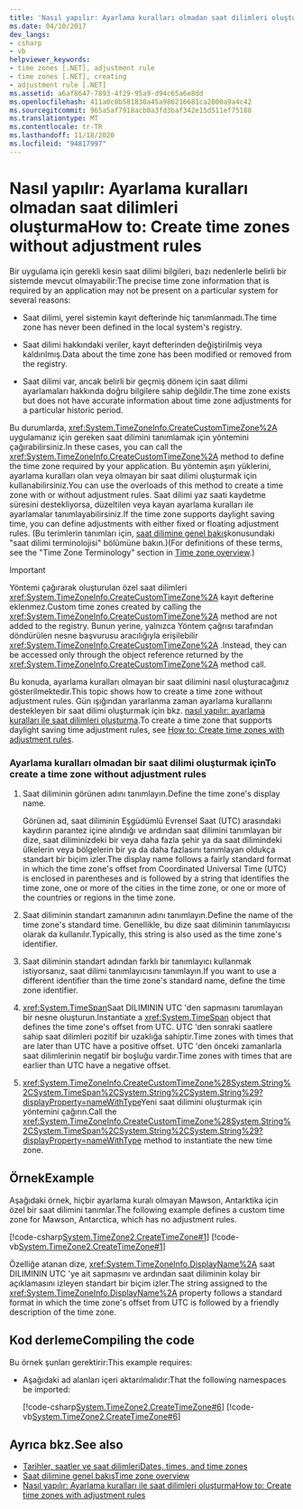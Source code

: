 ```yaml
---
title: 'Nasıl yapılır: Ayarlama kuralları olmadan saat dilimleri oluşturma'
ms.date: 04/10/2017
dev_langs:
- csharp
- vb
helpviewer_keywords:
- time zones [.NET], adjustment rule
- time zones [.NET], creating
- adjustment rule [.NET]
ms.assetid: a6af8647-7893-4f29-95a9-d94c65a6e8dd
ms.openlocfilehash: 411a0c0b581830a45a986216681ca2800a9a4c42
ms.sourcegitcommit: 965a5af7918acb0a3fd3baf342e15d511ef75188
ms.translationtype: MT
ms.contentlocale: tr-TR
ms.lasthandoff: 11/18/2020
ms.locfileid: "94817997"
---
```

# <a name="how-to-create-time-zones-without-adjustment-rules"></a><span data-ttu-id="e92b6-102">Nasıl yapılır: Ayarlama kuralları olmadan saat dilimleri oluşturma</span><span class="sxs-lookup"><span data-stu-id="e92b6-102">How to: Create time zones without adjustment rules</span></span>

<span data-ttu-id="e92b6-103">Bir uygulama için gerekli kesin saat dilimi bilgileri, bazı nedenlerle belirli bir sistemde mevcut olmayabilir:</span><span class="sxs-lookup"><span data-stu-id="e92b6-103">The precise time zone information that is required by an application may not be present on a particular system for several reasons:</span></span>

- <span data-ttu-id="e92b6-104">Saat dilimi, yerel sistemin kayıt defterinde hiç tanımlanmadı.</span><span class="sxs-lookup"><span data-stu-id="e92b6-104">The time zone has never been defined in the local system's registry.</span></span>

- <span data-ttu-id="e92b6-105">Saat dilimi hakkındaki veriler, kayıt defterinden değiştirilmiş veya kaldırılmış.</span><span class="sxs-lookup"><span data-stu-id="e92b6-105">Data about the time zone has been modified or removed from the registry.</span></span>

- <span data-ttu-id="e92b6-106">Saat dilimi var, ancak belirli bir geçmiş dönem için saat dilimi ayarlamaları hakkında doğru bilgilere sahip değildir.</span><span class="sxs-lookup"><span data-stu-id="e92b6-106">The time zone exists but does not have accurate information about time zone adjustments for a particular historic period.</span></span>

<span data-ttu-id="e92b6-107">Bu durumlarda, <xref:System.TimeZoneInfo.CreateCustomTimeZone%2A> uygulamanız için gereken saat dilimini tanımlamak için yöntemini çağırabilirsiniz.</span><span class="sxs-lookup"><span data-stu-id="e92b6-107">In these cases, you can call the <xref:System.TimeZoneInfo.CreateCustomTimeZone%2A> method to define the time zone required by your application.</span></span> <span data-ttu-id="e92b6-108">Bu yöntemin aşırı yüklerini, ayarlama kuralları olan veya olmayan bir saat dilimi oluşturmak için kullanabilirsiniz.</span><span class="sxs-lookup"><span data-stu-id="e92b6-108">You can use the overloads of this method to create a time zone with or without adjustment rules.</span></span> <span data-ttu-id="e92b6-109">Saat dilimi yaz saati kaydetme süresini destekliyorsa, düzeltilen veya kayan ayarlama kuralları ile ayarlamalar tanımlayabilirsiniz.</span><span class="sxs-lookup"><span data-stu-id="e92b6-109">If the time zone supports daylight saving time, you can define adjustments with either fixed or floating adjustment rules.</span></span> <span data-ttu-id="e92b6-110">(Bu terimlerin tanımları için, [saat dilimine genel bakış](time-zone-overview.md)konusundaki "saat dilimi terminolojisi" bölümüne bakın.)</span><span class="sxs-lookup"><span data-stu-id="e92b6-110">(For definitions of these terms, see the "Time Zone Terminology" section in [Time zone overview](time-zone-overview.md).)</span></span>

> [!IMPORTANT]
> <span data-ttu-id="e92b6-111">Yöntemi çağırarak oluşturulan özel saat dilimleri <xref:System.TimeZoneInfo.CreateCustomTimeZone%2A> kayıt defterine eklenmez.</span><span class="sxs-lookup"><span data-stu-id="e92b6-111">Custom time zones created by calling the <xref:System.TimeZoneInfo.CreateCustomTimeZone%2A> method are not added to the registry.</span></span> <span data-ttu-id="e92b6-112">Bunun yerine, yalnızca Yöntem çağrısı tarafından döndürülen nesne başvurusu aracılığıyla erişilebilir <xref:System.TimeZoneInfo.CreateCustomTimeZone%2A> .</span><span class="sxs-lookup"><span data-stu-id="e92b6-112">Instead, they can be accessed only through the object reference returned by the <xref:System.TimeZoneInfo.CreateCustomTimeZone%2A> method call.</span></span>

<span data-ttu-id="e92b6-113">Bu konuda, ayarlama kuralları olmayan bir saat dilimini nasıl oluşturacağınız gösterilmektedir.</span><span class="sxs-lookup"><span data-stu-id="e92b6-113">This topic shows how to create a time zone without adjustment rules.</span></span> <span data-ttu-id="e92b6-114">Gün ışığından yararlanma zaman ayarlama kurallarını destekleyen bir saat dilimi oluşturmak için bkz. [nasıl yapılır: ayarlama kuralları ile saat dilimleri oluşturma](create-time-zones-with-adjustment-rules.md).</span><span class="sxs-lookup"><span data-stu-id="e92b6-114">To create a time zone that supports daylight saving time adjustment rules, see [How to: Create time zones with adjustment rules](create-time-zones-with-adjustment-rules.md).</span></span>

### <a name="to-create-a-time-zone-without-adjustment-rules"></a><span data-ttu-id="e92b6-115">Ayarlama kuralları olmadan bir saat dilimi oluşturmak için</span><span class="sxs-lookup"><span data-stu-id="e92b6-115">To create a time zone without adjustment rules</span></span>

1. <span data-ttu-id="e92b6-116">Saat diliminin görünen adını tanımlayın.</span><span class="sxs-lookup"><span data-stu-id="e92b6-116">Define the time zone's display name.</span></span>

   <span data-ttu-id="e92b6-117">Görünen ad, saat diliminin Eşgüdümlü Evrensel Saat (UTC) arasındaki kaydırın parantez içine alındığı ve ardından saat dilimini tanımlayan bir dize, saat diliminizdeki bir veya daha fazla şehir ya da saat dilimindeki ülkelerin veya bölgelerin bir ya da daha fazlasını tanımlayan oldukça standart bir biçim izler.</span><span class="sxs-lookup"><span data-stu-id="e92b6-117">The display name follows a fairly standard format in which the time zone's offset from Coordinated Universal Time (UTC) is enclosed in parentheses and is followed by a string that identifies the time zone, one or more of the cities in the time zone, or one or more of the countries or regions in the time zone.</span></span>

2. <span data-ttu-id="e92b6-118">Saat diliminin standart zamanının adını tanımlayın.</span><span class="sxs-lookup"><span data-stu-id="e92b6-118">Define the name of the time zone's standard time.</span></span> <span data-ttu-id="e92b6-119">Genellikle, bu dize saat diliminin tanımlayıcısı olarak da kullanılır.</span><span class="sxs-lookup"><span data-stu-id="e92b6-119">Typically, this string is also used as the time zone's identifier.</span></span>

3. <span data-ttu-id="e92b6-120">Saat diliminin standart adından farklı bir tanımlayıcı kullanmak istiyorsanız, saat dilimi tanımlayıcısını tanımlayın.</span><span class="sxs-lookup"><span data-stu-id="e92b6-120">If you want to use a different identifier than the time zone's standard name, define the time zone identifier.</span></span>

4. <span data-ttu-id="e92b6-121"><xref:System.TimeSpan>Saat DILIMININ UTC 'den sapmasını tanımlayan bir nesne oluşturun.</span><span class="sxs-lookup"><span data-stu-id="e92b6-121">Instantiate a <xref:System.TimeSpan> object that defines the time zone's offset from UTC.</span></span> <span data-ttu-id="e92b6-122">UTC 'den sonraki saatlere sahip saat dilimleri pozitif bir uzaklığa sahiptir.</span><span class="sxs-lookup"><span data-stu-id="e92b6-122">Time zones with times that are later than UTC have a positive offset.</span></span> <span data-ttu-id="e92b6-123">UTC 'den önceki zamanlarla saat dilimlerinin negatif bir boşluğu vardır.</span><span class="sxs-lookup"><span data-stu-id="e92b6-123">Time zones with times that are earlier than UTC have a negative offset.</span></span>

5. <span data-ttu-id="e92b6-124"><xref:System.TimeZoneInfo.CreateCustomTimeZone%28System.String%2CSystem.TimeSpan%2CSystem.String%2CSystem.String%29?displayProperty=nameWithType>Yeni saat dilimini oluşturmak için yöntemini çağırın.</span><span class="sxs-lookup"><span data-stu-id="e92b6-124">Call the <xref:System.TimeZoneInfo.CreateCustomTimeZone%28System.String%2CSystem.TimeSpan%2CSystem.String%2CSystem.String%29?displayProperty=nameWithType> method to instantiate the new time zone.</span></span>

## <a name="example"></a><span data-ttu-id="e92b6-125">Örnek</span><span class="sxs-lookup"><span data-stu-id="e92b6-125">Example</span></span>

<span data-ttu-id="e92b6-126">Aşağıdaki örnek, hiçbir ayarlama kuralı olmayan Mawson, Antarktika için özel bir saat dilimini tanımlar.</span><span class="sxs-lookup"><span data-stu-id="e92b6-126">The following example defines a custom time zone for Mawson, Antarctica, which has no adjustment rules.</span></span>

[!code-csharp[System.TimeZone2.CreateTimeZone#1](../../../samples/snippets/csharp/VS_Snippets_CLR_System/system.TimeZone2.CreateTimeZone/cs/System.TimeZone2.CreateTimeZone.cs#1)]
[!code-vb[System.TimeZone2.CreateTimeZone#1](../../../samples/snippets/visualbasic/VS_Snippets_CLR_System/system.TimeZone2.CreateTimeZone/vb/System.TimeZone2.CreateTimeZone.vb#1)]

<span data-ttu-id="e92b6-127">Özelliğe atanan dize, <xref:System.TimeZoneInfo.DisplayName%2A> saat DILIMININ UTC 'ye ait sapmasını ve ardından saat diliminin kolay bir açıklamasını izleyen standart bir biçim izler.</span><span class="sxs-lookup"><span data-stu-id="e92b6-127">The string assigned to the <xref:System.TimeZoneInfo.DisplayName%2A> property follows a standard format in which the time zone's offset from UTC is followed by a friendly description of the time zone.</span></span>

## <a name="compiling-the-code"></a><span data-ttu-id="e92b6-128">Kod derleme</span><span class="sxs-lookup"><span data-stu-id="e92b6-128">Compiling the code</span></span>

<span data-ttu-id="e92b6-129">Bu örnek şunları gerektirir:</span><span class="sxs-lookup"><span data-stu-id="e92b6-129">This example requires:</span></span>

- <span data-ttu-id="e92b6-130">Aşağıdaki ad alanları içeri aktarılmalıdır:</span><span class="sxs-lookup"><span data-stu-id="e92b6-130">That the following namespaces be imported:</span></span>

  [!code-csharp[System.TimeZone2.CreateTimeZone#6](../../../samples/snippets/csharp/VS_Snippets_CLR_System/system.TimeZone2.CreateTimeZone/cs/System.TimeZone2.CreateTimeZone.cs#6)]
  [!code-vb[System.TimeZone2.CreateTimeZone#6](../../../samples/snippets/visualbasic/VS_Snippets_CLR_System/system.TimeZone2.CreateTimeZone/vb/System.TimeZone2.CreateTimeZone.vb#6)]

## <a name="see-also"></a><span data-ttu-id="e92b6-131">Ayrıca bkz.</span><span class="sxs-lookup"><span data-stu-id="e92b6-131">See also</span></span>

- [<span data-ttu-id="e92b6-132">Tarihler, saatler ve saat dilimleri</span><span class="sxs-lookup"><span data-stu-id="e92b6-132">Dates, times, and time zones</span></span>](index.md)
- [<span data-ttu-id="e92b6-133">Saat dilimine genel bakış</span><span class="sxs-lookup"><span data-stu-id="e92b6-133">Time zone overview</span></span>](time-zone-overview.md)
- [<span data-ttu-id="e92b6-134">Nasıl yapılır: Ayarlama kuralları ile saat dilimleri oluşturma</span><span class="sxs-lookup"><span data-stu-id="e92b6-134">How to: Create time zones with adjustment rules</span></span>](create-time-zones-with-adjustment-rules.md)
